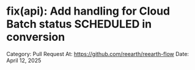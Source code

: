 # fix(api): Add handling for Cloud Batch status SCHEDULED in conversion

Category: Pull Request
At: https://github.com/reearth/reearth-flow
Date: April 12, 2025
